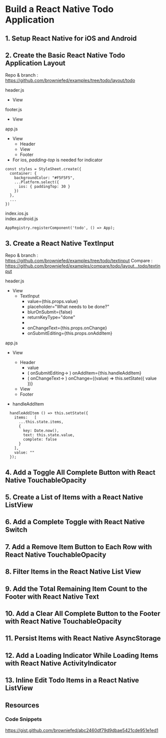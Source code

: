 # Build a React Native Todo Application  
  
## 1. Setup React Native for iOS and Android  
  
## 2. Create the Basic React Native Todo Application Layout  
  
Repo & branch : https://github.com/browniefed/examples/tree/todo/layout/todo  
  
header.js  
  * View  
  
footer.js  
  * View  
  
app.js  
  * View  
    * Header  
    * View  
    * Footer  
  * For ios, *padding-top* is needed for indicator  
```
const styles = StyleSheet.create({
  container: {
    backgroundColor: "#F5F5F5",
    ...Platform.select({
      ios: { paddingTop: 30 }
    })
  },
  ...
})
```

index.ios.js  
index.android.js  
```
AppRegistry.registerComponent('todo', () => App);
```

## 3. Create a React Native TextInput  

Repo & branch : https://github.com/browniefed/examples/tree/todo/textinput
Compare : https://github.com/browniefed/examples/compare/todo/layout...todo/textinput

header.js  
  * View  
    * TextInput  
      * value={this.props.value}
      * placeholder="What needs to be done?"
      * blurOnSubmit={false}
      * returnKeyType="done"
      *
      * onChangeText={this.props.onChange}
      * onSubmitEditing={this.props.onAddItem}  
  
app.js  
  * View  
    * Header  
      * value
      * ( onSubmitEditing-> ) onAddItem={this.handleAddItem}  
      * ( onChangeText-> ) onChange={(value) => this.setState({ value })}  
    * View  
    * Footer  

  * handleAddItem 
```
  handleAddItem () => this.setState({
    items:   [
      ...this.state.items,
      {
        key: Date.now(),
        text: this.state.value,
        complete: false
      }
    ],
    value: ""
  });
```

## 4. Add a Toggle All Complete Button with React Native TouchableOpacity  
## 5. Create a List of Items with a React Native ListView  
## 6. Add a Complete Toggle with React Native Switch  
## 7. Add a Remove Item Button to Each Row with React Native TouchableOpacity  
## 8. Filter Items in the React Native List View  
## 9. Add the Total Remaining Item Count to the Footer with React Native Text  
## 10. Add a Clear All Complete Button to the Footer with React Native TouchableOpacity  
## 11. Persist Items with React Native AsyncStorage  
## 12. Add a Loading Indicator While Loading Items with React Native ActivityIndicator  
## 13. Inline Edit Todo Items in a React Native ListView  


## Resources

### Code Snippets

https://gist.github.com/browniefed/abc2460df79d9dbae5421cde951e1ed1

